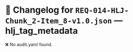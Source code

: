 # 📝 Changelog for `REQ-014-HLJ-Chunk_2-Item_8-v1.0.json` — **hlj_tag_metadata**

❌ No audit.yaml found.

